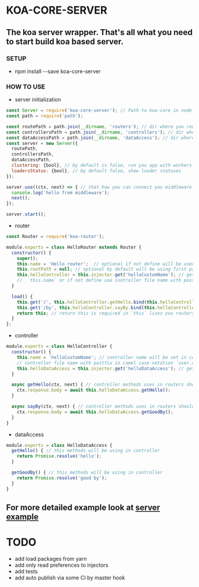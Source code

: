 # KOA-CORE-SERVER
The koa server wrapper. That's all what you need to start build koa based server.
---

### SETUP
* npm install --save koa-core-server

### HOW TO USE
* server initialization
```javascript
const Server = require('koa-core-server'); // Path to koa-core in node_modules
const path = require('path');

const routePath = path.join(__dirname, 'routers'); // dir where you routers live
const controllersPath = path.join(__dirname, 'controllers'); // dir where you controllers live
const dataAccessPath = path.join(__dirname, 'dataAccess'); // dir where you data access live
const server = new Server({
  routePath,
  controllersPath,
  dataAccessPath,
  clustering: {bool}, // by default is false, run you app with workers
  loadersStatus: {bool}, // by default false, show loader statuses
});

server.use((ctx, next) => { // that how you can connect you middleware
  console.log('hello from middleware');
  next();
});

server.start();
```

* router
```javascript
const Router = require('koa-router');

module.exports = class HelloRouter extends Router {
  constructor() {
    super();
    this.name = 'Hello router';  // optional if not define will be used file name"
    this.rootPath = null; // optional by default will be using first part of the file name `hello.router -> /hello`
    this.helloController = this.injector.get('helloCustomName'); // get controller from injector controller name defining in controller class via 
    //  `this.name` or if not define use controller file name with postfix in camel case notation `user.controller -> userController`
  }

  load() {
    this.get('/', this.helloController.getHello.bind(this.helloController)); // define you routers here
    this.get('/by', this.helloController.sayBy.bind(this.helloController)); // define you routers here
    return this; // return this is required in `this` lives you routers
  }
};
```

* controller
```javascript
module.exports = class HelloController {
  constructor() {
    this.name = 'helloCustomName'; // controller name will be set in controller injector and you can find controller by this name in injector or use 
    // controller file name with postfix in camel case notation `user.controller -> userController`
    this.helloDataAccess = this.injector.get('helloDataAccess'); // get  you data access for this controller by name defining in data access class `this.name` or use file name in camel case notation with postfix `hello.dataAccess -> helloDataAccess` 
  }

  async getHello(ctx, next) { // controller methods uses in routers should be defined like plain koa function with async and ctx and next like parameters
    ctx.response.body = await this.helloDataAccess.getHello();
  }

  async sayBy(ctx, next) { // controller methods uses in routers should be defined like plain koa function with async and ctx and next like parameters
    ctx.response.body = await this.helloDataAccess.getGoodBy();
  }
}

```

* dataAccess
```javascript
module.exports = class HelloDataAccess {
  getHello() { // this methods will be using in controller
    return Promise.resolve('hello');
  }

  getGoodBy() { // this methods will be using in controller
    return Promise.resolve('good by');
  }
}
```
 For more detailed example look at [server example](https://github.com/tttmaximttt/koa-core-server/tree/master/example)
-----------

# TODO
* add load packages from yarn
* add only read preferences to injectors 
* add tests
* add auto publish via some CI by master hook
